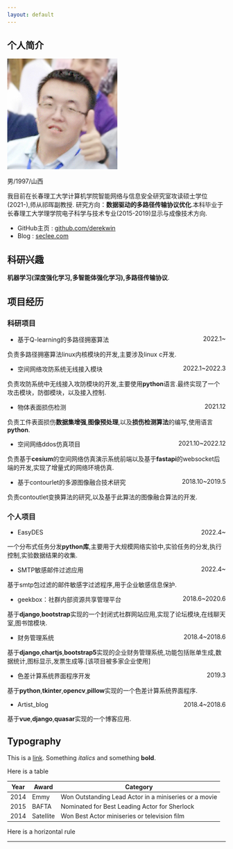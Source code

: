 ```yaml
---
layout: default
---
```


## 个人简介

<img class="profile-picture" src="seclee.jpg">

男/1997/山西

我目前在长春理工大学计算机学院智能网络与信息安全研究室攻读硕士学位(2021-),师从祁晖副教授.
研究方向：**数据驱动的多路径传输协议优化**.本科毕业于长春理工大学理学院电子科学与技术专业(2015-2019)显示与成像技术方向.
- GitHub主页 : [github.com/derekwin](https://github.com/derekwin)
- Blog : [seclee.com](https://seclee.com)

## 科研兴趣

**机器学习(深度强化学习,多智能体强化学习),多路径传输协议**.

## 项目经历
### 科研项目

- <p style="text-align:left;">基于Q-learning的多路径拥塞算法<span style="float:right;">2022.1~</span></p>
负责多路径拥塞算法linux内核模块的开发,主要涉及linux c开发.

- <p style="text-align:left;">空间网络攻防系统无线接入模块<span style="float:right;">2022.1~2022.3</span></p>
负责攻防系统中无线接入攻防模块的开发,主要使用**python**语言.最终实现了一个攻击模块，防御模块，以及接入控制.

- <p style="text-align:left;">物体表面损伤检测<span style="float:right;">2021.12</span></p>
负责工件表面损伤**数据集增强**,**图像预处理**,以及**损伤检测算法**的编写,使用语言**python**.
- <p style="text-align:left;">空间网络ddos仿真项目<span style="float:right;">2021.10~2022.12</span></p>
负责基于**cesium**的空间网络仿真演示系统前端以及基于**fastapi**的websocket后端的开发,实现了增量式的网络环境仿真.
- <p style="text-align:left;">基于contourlet的多源图像融合技术研究<span style="float:right;">2018.10~2019.5</span></p>
负责contoutlet变换算法的研究,以及基于此算法的图像融合算法的开发.

### 个人项目
- <p style="text-align:left;">EasyDES<span style="float:right;">2022.4~</span></p>
一个分布式任务分发**python库**,主要用于大规模网络实验中,实验任务的分发,执行控制,实验数据结果的收集.
- <p style="text-align:left;">SMTP敏感邮件过滤应用<span style="float:right;">2022.4~</span></p>
基于smtp包过滤的邮件敏感字过滤程序,用于企业敏感信息保护.
- <p style="text-align:left;">geekbox：社群内部资源共享管理平台<span style="float:right;">2018.6~2020.6</span></p>
基于**django**,**bootstrap**实现的一个封闭式社群网站应用,实现了论坛模块,在线聊天室,图书馆模块.
- <p style="text-align:left;">财务管理系统<span style="float:right;">2018.4~2018.6</span></p>
基于**django**,**chartjs**,**bootstrap5**实现的企业财务管理系统,功能包括账单生成,数据统计,图标显示,发票生成等.[该项目被多家企业使用]
- <p style="text-align:left;">色差计算系统界面程序开发<span style="float:right;">2019.3</span></p>
基于**python**,**tkinter**,**opencv**,**pillow**实现的一个色差计算系统界面程序.
- <p style="text-align:left;">Artist_blog<span style="float:right;">2018.4~2018.6</span></p>
基于**vue**,**django**,**quasar**实现的一个博客应用.

## Typography

This is a [link](http://google.com). Something *italics* and something **bold**.

Here is a table

Year | Award | Category
-----|-------|--------
2014 | Emmy  | Won Outstanding Lead Actor in a miniseries or a movie
2015 | BAFTA | Nominated for Best Leading Actor for Sherlock
2014 | Satellite | Won Best Actor miniseries or television film

Here is a horizontal rule

---

